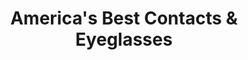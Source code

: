 ---
title: "America's Best Contacts & Eyeglasses"
url: /victor/americas-best-contacts-and-eyeglasses/
shop: optician
---